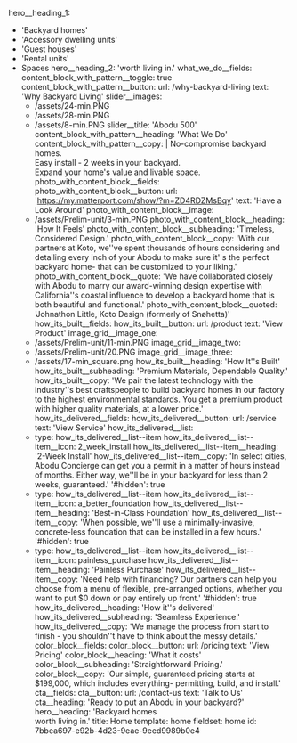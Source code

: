 hero__heading_1:
  - 'Backyard homes'
  - 'Accessory dwelling units'
  - 'Guest houses'
  - 'Rental units'
  - Spaces
hero__heading_2: 'worth living in.'
what_we_do__fields:
  content_block_with_pattern__toggle: true
  content_block_with_pattern__button:
    url: /why-backyard-living
    text: 'Why Backyard Living'
  slider__images:
    - /assets/24-min.PNG
    - /assets/28-min.PNG
    - /assets/8-min.PNG
  slider__title: 'Abodu 500'
  content_block_with_pattern__heading: 'What We Do'
  content_block_with_pattern__copy: |
    No-compromise backyard homes.<Br> Easy install - 2 weeks in your backyard.<Br> 
    Expand your home's value and livable space.
photo_with_content_block__fields:
  photo_with_content_block__button:
    url: 'https://my.matterport.com/show/?m=ZD4RDZMsBqy'
    text: 'Have a Look Around'
  photo_with_content_block__image:
    - /assets/Prelim-unit/3-min.PNG
  photo_with_content_block__heading: 'How It Feels'
  photo_with_content_block__subheading: 'Timeless, Considered Design.'
  photo_with_content_block__copy: 'With our partners at Koto, we''ve spent thousands of hours considering and detailing every inch of your Abodu to make sure it''s the perfect backyard home- that can be customized to your liking.'
  photo_with_content_block__quote: 'We have collaborated closely with Abodu to marry our award-winning design expertise with California''s coastal influence to develop a backyard home that is both beautiful and functional.'
  photo_with_content_block__quoted: 'Johnathon Little, Koto Design (formerly of Snøhetta)'
how_its_built__fields:
  how_its_built__button:
    url: /product
    text: 'View Product'
  image_grid__image_one:
    - /assets/Prelim-unit/11-min.PNG
  image_grid__image_two:
    - /assets/Prelim-unit/20.PNG
  image_grid__image_three:
    - /assets/17-min_square.png
  how_its_built__heading: 'How It''s Built'
  how_its_built__subheading: 'Premium Materials, Dependable Quality.'
  how_its_built__copy: 'We pair the latest technology with the industry''s best craftspeople to build backyard homes in our factory to the highest environmental standards. You get a premium product with higher quality materials, at a lower price.'
how_its_delivered__fields:
  how_its_delivered__button:
    url: /service
    text: 'View Service'
  how_its_delivered__list:
    -
      type: how_its_delivered__list--item
      how_its_delivered__list--item__icon: 2_week_install
      how_its_delivered__list--item__heading: '2-Week Install'
      how_its_delivered__list--item__copy: 'In select cities, Abodu Concierge can get you a permit in a matter of hours instead of months. Either way, we''ll be in your backyard for less than 2 weeks, guaranteed.'
      '#hidden': true
    -
      type: how_its_delivered__list--item
      how_its_delivered__list--item__icon: a_better_foundation
      how_its_delivered__list--item__heading: 'Best-in-Class Foundation'
      how_its_delivered__list--item__copy: 'When possible, we''ll use a minimally-invasive, concrete-less foundation that can be installed in a few hours.'
      '#hidden': true
    -
      type: how_its_delivered__list--item
      how_its_delivered__list--item__icon: painless_purchase
      how_its_delivered__list--item__heading: 'Painless Purchase'
      how_its_delivered__list--item__copy: 'Need help with financing? Our partners can help you choose from a menu of flexible, pre-arranged options, whether you want to put $0 down or pay entirely up front.'
      '#hidden': true
  how_its_delivered__heading: 'How it''s delivered'
  how_its_delivered__subheading: 'Seamless Experience.'
  how_its_delivered__copy: 'We manage the process from start to finish - you shouldn''t have to think about the messy details.'
color_block__fields:
  color_block__button:
    url: /pricing
    text: 'View Pricing'
  color_block__heading: 'What it costs'
  color_block__subheading: 'Straightforward Pricing.'
  color_block__copy: 'Our simple, guaranteed pricing starts at $199,000, which includes everything- permitting, build, and install.'
cta__fields:
  cta__button:
    url: /contact-us
    text: 'Talk to Us'
  cta__heading: 'Ready to put an Abodu in your backyard?'
hero__heading: '<span>Backyard homes<br></span> worth living in.'
title: Home
template: home
fieldset: home
id: 7bbea697-e92b-4d23-9eae-9eed9989b0e4
